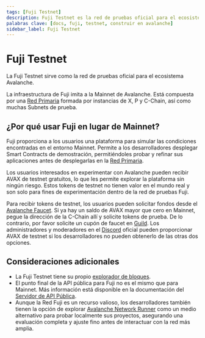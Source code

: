 ```yaml
---
tags: [Fuji Testnet]
description: Fuji Testnet es la red de pruebas oficial para el ecosistema Avalanche.
palabras clave: [docs, fuji, testnet, construir en avalanche]
sidebar_label: Fuji Testnet
---
```


# Fuji Testnet

La Fuji Testnet sirve como la red de pruebas oficial para el ecosistema Avalanche.

La infraestructura de Fuji imita a la Mainnet de Avalanche. Está compuesta por una
[Red Primaria](/learn/avalanche/avalanche-platform.md) formada por instancias de X, P y C-Chain,
así como muchas Subnets de prueba.

## ¿Por qué usar Fuji en lugar de Mainnet?

Fuji proporciona a los usuarios una plataforma para simular las condiciones encontradas en el entorno Mainnet. 
Permite a los desarrolladores desplegar Smart Contracts de demostración, permitiéndoles probar y refinar sus aplicaciones
antes de desplegarlas en la [Red Primaria](/learn/avalanche/avalanche-platform.md).

Los usuarios interesados en experimentar con Avalanche pueden recibir AVAX de testnet gratuitos, lo que les permite
explorar la plataforma sin ningún riesgo. Estos tokens de testnet no tienen valor en el mundo real y son
solo para fines de experimentación dentro de la red de pruebas Fuji.

Para recibir tokens de testnet, los usuarios pueden solicitar fondos desde el
[Avalanche Faucet](/build/dapp/smart-contracts/get-funds-faucet.md).
Si ya hay un saldo de AVAX mayor que cero en Mainnet,
pegue la dirección de la C-Chain allí y solicite tokens de prueba. De lo contrario,
por favor solicite un cupón de faucet en
[Guild](https://guild.xyz/avalanche). Los administradores y moderadores en el [Discord](https://discord.com/invite/RwXY7P6)
oficial pueden proporcionar AVAX de testnet si los desarrolladores no pueden obtenerlo de las otras dos opciones.

## Consideraciones adicionales

- La Fuji Testnet tiene su propio [explorador de bloques](https://subnets-test.avax.network/).
- El punto final de la API pública para Fuji no es el mismo que para Mainnet. Más información está disponible en la
documentación del [Servidor de API Pública](/tooling/rpc-providers.md).
- Aunque la Red Fuji es un recurso valioso, los desarrolladores también tienen la opción de explorar
[Avalanche Network Runner](/tooling/network-runner.md)
como un medio alternativo para probar localmente sus proyectos, asegurando una evaluación completa y
ajuste fino antes de interactuar con la red más amplia.
